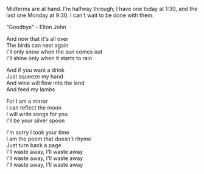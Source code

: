 Midterms are at hand.  I'm halfway through; I have one today at 1:30, and the last one Monday at 9:30.  I can't wait to be done with them.

"Goodbye" - Elton John

And now that it's all over<br />
The birds can nest again<br />
I'll only snow when the sun comes out<br />
I'll shine only when it starts to rain

And if you want a drink<br />
Just squeeze my hand<br />
And wine will flow into the land<br />
And feed my lambs

For I am a mirror<br />
I can reflect the moon<br />
I will write songs for you<br />
I'll be your silver spoon

I'm sorry I took your time<br />
I am the poem that doesn't rhyme<br />
Just turn back a page<br />
I'll waste away, I'll waste away<br />
I'll waste away, I'll waste away<br />
I'll waste away, I'll waste away